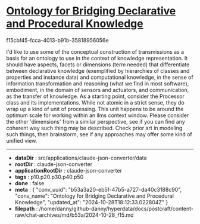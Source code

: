 # [Ontology for Bridging Declarative and Procedural Knowledge](https://claude.ai/chat/b53a3a20-eb5f-47b5-a727-da40c3188c90)

f15cbf45-fcca-4013-b91b-35818956056e

I'd like to use some of the conceptual construction of transmissions as a basis for an ontology to use in the context of knowledge representation. It should have aspects, facets or dimensions (term needed) that differentiate between declarative knowledge (exemplified by hierarchies of classes and properties and instance data) and computational knowledge, in the sense of information transformation and reasoning (what we find in most software), embodiment, in the domain of sensors and actuators, and communication, as the transfer of knowledge. As a starting point, consider the Processor class and its implementations. While not atomic in a strict sense, they do wrap up a kind of unit of processing. This unit happens to be around the optimum scale for working within an llms context window. Please consider the other 'dimensions' from a similar perspective, see if you can find any coherent way such thing may be described. Check prior art in modeling such things, then brainstorm, see if any approaches may offer some kind of unified view.

---

* **dataDir** : src/applications/claude-json-converter/data
* **rootDir** : claude-json-converter
* **applicationRootDir** : claude-json-converter
* **tags** : p10.p20.p30.p40.p50
* **done** : false
* **meta** : {
  "conv_uuid": "b53a3a20-eb5f-47b5-a727-da40c3188c90",
  "conv_name": "Ontology for Bridging Declarative and Procedural Knowledge",
  "updated_at": "2024-10-28T18:12:33.022804Z"
}
* **filepath** : /home/danny/github-danny/hyperdata/docs/postcraft/content-raw/chat-archives/md/b53a/2024-10-28_f15.md